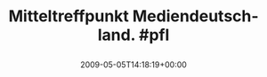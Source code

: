 ---
retweeted: false
source: <a href="http://twitter.com" rel="nofollow">Twitter Web Client</a>
entities:
  hashtags:
  - text: pfl
    indices:
    - '36'
    - '40'
  symbols: []
  user_mentions: []
  urls: []
display_text_range:
- '0'
- '40'
favorite_count: '0'
id_str: '1706318994'
truncated: false
retweet_count: '0'
id: '1706318994'
created_at: Tue May 05 14:18:19 +0000 2009
favorited: false
full_text: 'Mitteltreffpunkt Mediendeutschland. #pfl'
lang: de
tags:
- pfl
- pesos/twitter
date: '2009-05-05T14:18:19+00:00'
src: https://twitter.com/bascht/status/1706318994
original_url: https://twitter.com/bascht/status/1706318994
type: twitter_tweet
text: 'Mitteltreffpunkt Mediendeutschland. #pfl'
title: 'Mitteltreffpunkt Mediendeutschland. #pfl

  '

---